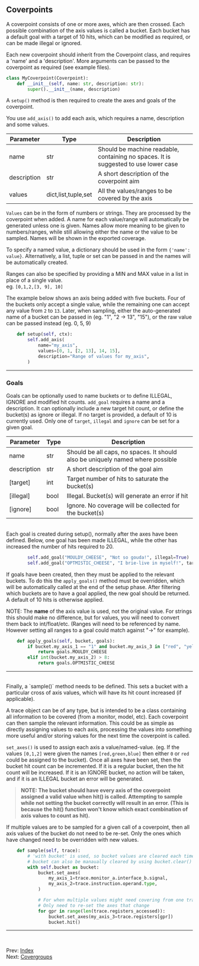 <!--
  ~ SPDX-License-Identifier: MIT
  ~ Copyright (c) 2023-2024 Vypercore. All Rights Reserved
  -->

## Coverpoints

A coverpoint consists of one or more axes, which are then crossed. Each possible combination of the axis values is called a bucket. Each bucket has a default goal with a target of 10 hits, which can be modified as required, or can be made illegal or ignored.

Each new coverpoint should inherit from the Coverpoint class, and requires a 'name' and a 'description'. More arguments can be passed to the coverpoint as required (see example files).

``` Python
class MyCoverpoint(Coverpoint):
    def __init__(self, name: str, description: str):
        super().__init__(name, description)
```

A `setup()` method is then required to create the axes and goals of the coverpoint.

You use `add_axis()` to add each axis, which requires a name, description and some values.

| Parameter | Type | Description |
| --- | ---| ---|
| name | str | Should be machine readable, containing no spaces. It is suggested to use lower case |
| description | str | A short description of the coverpoint aim |
| values | dict,list,tuple,set | All the values/ranges to be covered by the axis |

`Values` can be in the form of numbers or strings. They are processed by the coverpoint when added. A name for each value/range will automatically be generated unless one is given. Names allow more meaning to be given to numbers/ranges, while still allowing either the name or the value to be sampled. Names will be shown in the exported coverage.

To specify a named value, a dictionary should be used in the form `{'name': value}`. Alternatively, a list, tuple or set can be passed in and the names will be automatically created.
<br>

Ranges can also be specified by providing a MIN and MAX value in a list in place of a single value.<br>
eg. `[0,1,2,[3, 9], 10]`

The example below shows an axis being added with five buckets. Four of the buckets only accept a single value, while the remaining one can accept any value from `2` to `13`. Later, when sampling, either the auto-generated name of a bucket can be passed in (eg. "1", "2 -> 13", "15"), or the raw value can be passed instead (eg. 0, 5, 9)

``` Python
    def setup(self, ctx):
        self.add_axis(
            name="my_axis",
            values=[0, 1, [2, 13], 14, 15],
            description="Range of values for my_axis",
        )
```
----

### Goals
Goals can be optionally used to name buckets or to define ILLEGAL, IGNORE and modified hit counts. `add_goal` requires a name and a description. It can optionally include a new target hit count, or define the bucket(s) as ignore or illegal. If no target is provided, a default of 10 is currently used. Only one of `target`, `illegal` and `ignore` can be set for a given goal.

| Parameter | Type | Description |
| --- | --- | ---|
| name | str | Should be all caps, no spaces. It should also be uniquely named where possible |
| description | str | A short description of the goal aim |
| \[target\] | int | Target number of hits to saturate the bucket(s) |
| \[illegal\] | bool | Illegal. Bucket(s) will generate an error if hit |
| \[ignore\] | bool | Ignore. No coverage will be collected for the bucket(s) |

<br>
Each goal is created during setup(), normally after the axes have been defined. Below, one goal has been made ILLEGAL, while the other has increased the number of hits required to 20.

<br>

``` Python
        self.add_goal("MOULDY_CHEESE", "Not so gouda!", illegal=True)
        self.add_goal("OPTMISTIC_CHEESE", "I brie-live in myself!", target=20)
```

If goals have been created, then they must be applied to the relevant buckets. To do this the `apply_goals()` method must be overridden, which will be automatically called at the end of the setup phase. After filtering which buckets are to have a goal applied, the new goal should be returned. A default of 10 hits is otherwise applied.
<br>

NOTE: The **name** of the axis value is used, not the original value. For strings this should make no difference, but for values, you will need to convert them back to int/float/etc. (Ranges will need to be referenced by name. However setting all ranges to a goal could match against "->" for example).

``` Python
    def apply_goals(self, bucket, goals):
        if bucket.my_axis_1 == "1" and bucket.my_axis_3 in ["red", "yellow"]:
            return goals.MOULDY_CHEESE
        elif int(bucket.my_axis_2) > 8:
            return goals.OPTMISTIC_CHEESE
```
---
<br>
Finally, a `sample()` method needs to be defined. This sets a bucket with a particular cross of axis values, which will have its hit count increased (if applicable).

<br>

A trace object can be of any type, but is intended to be a class containing all information to be covered (from a monitor, model, etc). Each coverpoint can then sample the relevant information. This could be as simple as directly assigning values to each axis, processing the values into something more useful and/or storing values for the next time the coverpoint is called.

`set_axes()` is used to assign each axis a value/named-value. (eg. If the values `[0,1,2]` were given the names `[red,green,blue]` then either `0` or `red` could be assigned to the bucket). Once all axes have been set, then the bucket hit count can be incremented. If it is a regular bucket, then the hit count will be increased. If it is an IGNORE bucket, no action will be taken, and if it is an ILLEGAL bucket an error will be generated.

> **NOTE: The bucket should have every axis of the coverpoint assigned a valid value when hit() is called. Attempting to sample while not setting the bucket correctly will result in an error. (This is because the hit() function won't know which exact combination of axis values to count as hit).**

If multiple values are to be sampled for a given call of a coverpoint, then all axis values of the bucket do not need to be re-set. Only the ones which have changed need to be overridden with new values.

``` Python
    def sample(self, trace):
        # 'with bucket' is used, so bucket values are cleared each time.
        # bucket can also be manaually cleared by using bucket.clear()
        with self.bucket as bucket:
            bucket.set_axes(
                my_axis_1=trace.monitor_a.interface_b.signal,
                my_axis_2=trace.instruction.operand.type,
            )

            # For when multiple values might need covering from one trace
            # Only need to re-set the axes that change
            for gpr in range(len(trace.registers_accessed)):
                bucket.set_axes(my_axis_3=trace.registers[gpr])
                bucket.hit()
```
---
<br>

Prev: [Index](index.md)
<br>
Next: [Covergroups](covergroups.md)
